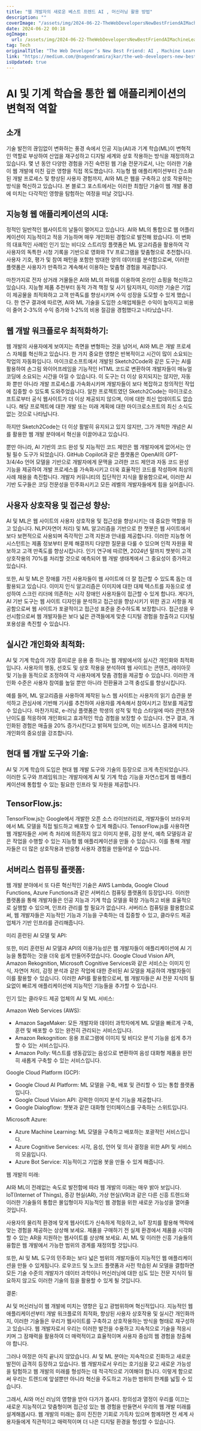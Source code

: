 ```yaml
---
title: "웹 개발자의 새로운 베스트 프렌드 AI , 머신러닝 활용 방법"
description: ""
coverImage: "/assets/img/2024-06-22-TheWebDevelopersNewBestFriendAIMachineLearning_0.png"
date: 2024-06-22 00:18
ogImage: 
  url: /assets/img/2024-06-22-TheWebDevelopersNewBestFriendAIMachineLearning_0.png
tag: Tech
originalTitle: "The Web Developer’s New Best Friend: AI , Machine Learning"
link: "https://medium.com/@nagendramirajkar/the-web-developers-new-best-friend-ai-machine-learning-608c02a939e4"
isUpdated: true
---
```






# AI 및 기계 학습을 통한 웹 애플리케이션의 변혁적 역할

## 소개

기술 발전의 끊임없이 변화하는 풍경 속에서 인공 지능(AI)과 기계 학습(ML)이 변혁적인 역할로 부상하여 산업을 재구성하고 디지털 세계와 상호 작용하는 방식을 재정의하고 있습니다. 몇 년 동안 다양한 경험을 가진 숙련된 웹 기술 전문가로서, 나는 이러한 기술이 웹 개발에 미친 깊은 영향을 직접 목도했습니다. 지능형 웹 애플리케이션부터 간소화된 개발 프로세스 및 향상된 사용자 경험까지, AI와 ML은 웹을 구축하고 상호 작용하는 방식을 혁신하고 있습니다. 본 블로그 포스트에서는 이러한 최첨단 기술이 웹 개발 풍경에 미치는 다각적인 영향을 탐험하는 여정을 떠날 것입니다.

## 지능형 웹 애플리케이션의 시대:

<div class="content-ad"></div>

정적인 일반적인 웹사이트의 날들이 멀어지고 있습니다. AI와 ML의 통합으로 웹 어플리케이션이 지능적이고 적응 가능하며 매우 개인화된 경험으로 발전해 왔습니다. 이 변화의 대표적인 사례인 인기 있는 비디오 스트리밍 플랫폼은 ML 알고리즘을 활용하여 각 사용자의 독특한 시청 기록을 기반으로 영화와 TV 프로그램을 맞춤형으로 추천합니다. 사용자 기호, 평가 및 참여 패턴을 포함한 방대한 양의 데이터를 분석함으로써, 이러한 플랫폼은 사용자가 만족하고 계속해서 이용하는 맞춤형 경험을 제공합니다.

마찬가지로 전자 상거래 거물들은 AI와 ML의 파워를 이용하여 온라인 쇼핑을 혁신하고 있습니다. 지능형 제품 추천부터 동적 가격 책정 및 사기 탐지까지, 이러한 기술은 기업이 제공물을 최적화하고 고객 만족도를 향상시키며 수익 성장을 도모할 수 있게 했습니다. 한 연구 결과에 따르면, AI와 ML 기술을 도입한 소매업체들은 수익이 높아지고 비용이 줄어 2-3%의 수익 증가와 1-2%의 비용 절감을 경험했다고 나타났습니다.

## 웹 개발 워크플로우 최적화하기:

웹 개발의 사용자에게 보여지는 측면을 변형하는 것을 넘어서, AI와 ML은 개발 프로세스 자체를 혁신하고 있습니다. 한 가지 중요한 영향은 반복적이고 시간이 많이 소요되는 작업의 자동화입니다. 마이크로소프트에서 개발된 Sketch2Code와 같은 도구는 AI를 활용하여 손그림 와이어프레임을 기능적인 HTML 코드로 변환하여 개발자들이 매뉴얼 코딩에 소요되는 시간을 아낄 수 있습니다. 이 도구는 더 이상 유지되지는 않지만, 자동화 뿐만 아니라 개발 프로세스를 가속화시키며 개발자들이 보다 복잡하고 창의적인 작업에 집중할 수 있도록 도와주었습니다. 알찬 프로젝트였던 Sketch2Code는 마이크로소프트로부터 공식 웹사이트가 더 이상 제공되지 않으며, 이에 대한 최신 업데이트도 없습니다. 해당 프로젝트에 대한 개발 또는 미래 계획에 대한 마이크로소프트의 최신 소식도 없는 것으로 나타납니다.

<div class="content-ad"></div>

하지만 Sketch2Code는 더 이상 활발히 유지되고 있지 않지만, 그가 개척한 개념은 AI를 활용한 웹 개발 분야에서 혁신을 이끌어내고 있습니다.

뿐만 아니라, AI 기반의 코드 완성 및 지능적인 코드 제안은 웹 개발자에게 없어서는 안 될 필수 도구가 되었습니다. GitHub Copilot과 같은 플랫폼은 OpenAI의 GPT-3/4/4o 언어 모델을 기반으로 개발자에게 문맥을 고려한 코드 제안과 자동 코드 완성 기능을 제공하여 개발 프로세스를 가속화시키고 더욱 효율적인 코드를 작성하며 최상의 사례 채용을 촉진합니다. 개발자 커뮤니티의 집단적인 지식을 활용함으로써, 이러한 AI 기반 도구들은 코딩 전문성을 민주화시키고 모든 레벨의 개발자들에게 힘을 실어줍니다.

<div class="content-ad"></div>

## 사용자 상호작용 및 접근성 향상:

AI 및 ML은 웹 사이트의 사용자 상호작용 및 접근성을 향상시키는 데 중요한 역할을 하고 있습니다. NLP(자연어 처리) 및 ML 알고리즘을 기반으로 한 챗봇은 웹 사이트에서 보다 보편적으로 사용되며 즉각적인 고객 지원과 안내를 제공합니다. 이러한 지능형 어시스턴트는 제품 정보부터 문제 해결까지 다양한 질문을 다룰 수 있으며 인적 자원을 확보하고 고객 만족도를 향상시킵니다. 인기 연구에 따르면, 2024년 말까지 챗봇이 고객 상호작용의 70%를 처리할 것으로 예측되어 웹 개발 생태계에서 그 중요성이 증가하고 있습니다.

또한, AI 및 ML은 장애를 가진 사용자들이 웹 사이트에 더 잘 접근할 수 있도록 돕는 데 활용되고 있습니다. 이미지 인식 알고리즘은 이미지에 대한 대체 텍스트를 자동으로 생성하여 스크린 리더에 의존하는 시각 장애인 사용자들이 접근할 수 있게 합니다. 게다가, AI 기반 도구는 웹 사이트 디자인을 분석하고 접근성을 향상시키기 위한 권고 사항을 제공함으로써 웹 사이트가 포괄적이고 접근성 표준을 준수하도록 보장합니다. 접근성을 우선시함으로써 웹 개발자들은 보다 넓은 관객들에게 맞춘 디지털 경험을 창출하고 디지털 포용성을 촉진할 수 있습니다.

## 실시간 개인화와 최적화:

<div class="content-ad"></div>

AI 및 기계 학습의 가장 흥미로운 응용 중 하나는 웹 개발에서의 실시간 개인화와 최적화입니다. 사용자의 행동, 선호도 및 상호 작용을 분석하여 웹 사이트는 콘텐츠, 레이아웃 및 기능을 동적으로 조정하여 각 사용자에게 맞춤 경험을 제공할 수 있습니다. 이러한 개인화 수준은 사용자 참여를 높일 뿐만 아니라 전환율과 고객 충성도를 향상시킵니다.

예를 들어, ML 알고리즘을 사용하여 제작된 뉴스 웹 사이트는 사용자의 읽기 습관을 분석하고 관심사에 기반해 기사를 추천하여 사용자를 계속해서 참여시키고 정보를 제공할 수 있습니다. 마찬가지로, e-러닝 플랫폼은 학생의 성적 및 학습 스타일에 따라 콘텐츠와 난이도를 적응하여 개인화되고 효과적인 학습 경험을 보장할 수 있습니다. 연구 결과, 개인화된 경험은 매출을 20% 증가시킨다고 밝혀져 있으며, 이는 비즈니스 결과에 미치는 개인화의 중요성을 강조합니다.

## 현대 웹 개발 도구와 기술:

AI 및 기계 학습의 도입은 현대 웹 개발 도구와 기술의 등장으로 크게 촉진되었습니다. 이러한 도구와 프레임워크는 개발자에게 AI 및 기계 학습 기능을 자연스럽게 웹 애플리케이션에 통합할 수 있는 필요한 인프라 및 자원을 제공합니다.

<div class="content-ad"></div>

## TensorFlow.js:

TensorFlow.js는 Google에서 개발한 오픈 소스 라이브러리로, 개발자들이 브라우저에서 ML 모델을 직접 빌드하고 배포할 수 있게 해줍니다. TensorFlow.js를 사용하면 웹 개발자들은 서버 측 처리에 의존하지 않고 이미지 분류, 감정 분석, 예측 모델링과 같은 작업을 수행할 수 있는 지능형 웹 애플리케이션을 만들 수 있습니다. 이를 통해 개발자들은 더 많은 상호작용과 반응형 사용자 경험을 만들어낼 수 있습니다.

## 서버리스 컴퓨팅 플랫폼:

웹 개발 분야에서 또 다른 혁신적인 기술은 AWS Lambda, Google Cloud Functions, Azure Functions과 같은 서버리스 컴퓨팅 플랫폼의 등장입니다. 이러한 플랫폼을 통해 개발자들은 인공 지능과 기계 학습 모델을 확장 가능하고 비용 효율적으로 실행할 수 있으며, 인프라 관리를 할 필요가 없습니다. 서버리스 컴퓨팅을 활용함으로써, 웹 개발자들은 지능적인 기능과 기능을 구축하는 데 집중할 수 있고, 클라우드 제공업체가 기반 인프라를 관리해줍니다.

<div class="content-ad"></div>

미리 훈련된 AI 모델 및 API:

또한, 미리 훈련된 AI 모델과 API의 이용가능성은 웹 개발자들이 애플리케이션에 AI 기능을 통합하는 것을 더욱 쉽게 만들어주었습니다. Google Cloud Vision API, Amazon Rekognition, Microsoft Cognitive Services와 같은 서비스는 이미지 인식, 자연어 처리, 감정 분석과 같은 작업에 대한 준비된 AI 모델을 제공하여 개발자들이 이를 활용할 수 있습니다. 이러한 API를 활용함으로써, 웹 개발자들은 AI 전문 지식의 필요없이 빠르게 애플리케이션에 지능적인 기능들을 추가할 수 있습니다.

인기 있는 클라우드 제공 업체의 AI 및 ML 서비스:

Amazon Web Services (AWS):

<div class="content-ad"></div>

- Amazon SageMaker: 모든 개발자와 데이터 과학자에게 ML 모델을 빠르게 구축, 훈련 및 배포할 수 있는 완전히 관리되는 서비스입니다.
- Amazon Rekognition: 응용 프로그램에 이미지 및 비디오 분석 기능을 쉽게 추가할 수 있는 서비스입니다.
- Amazon Polly: 텍스트를 생동감있는 음성으로 변환하여 음성 대화형 제품을 완전히 새롭게 구축할 수 있는 서비스입니다.

Google Cloud Platform (GCP):

- Google Cloud AI Platform: ML 모델을 구축, 배포 및 관리할 수 있는 통합 플랫폼입니다.
- Google Cloud Vision API: 강력한 이미지 분석 기능을 제공합니다.
- Google Dialogflow: 챗봇과 같은 대화형 인터페이스를 구축하는 스위트입니다.

Microsoft Azure:

<div class="content-ad"></div>

- Azure Machine Learning: ML 모델을 구축하고 배포하는 포괄적인 서비스입니다.
- Azure Cognitive Services: 시각, 음성, 언어 및 의사 결정을 위한 API 및 서비스의 모음입니다.
- Azure Bot Service: 지능적이고 기업용 봇을 만들 수 있게 해줍니다.

웹 개발의 미래:

AI와 ML이 전례없는 속도로 발전함에 따라 웹 개발의 미래는 매우 밝아 보입니다. IoT(Internet of Things), 증강 현실(AR), 가상 현실(VR)과 같은 다른 신흥 트렌드와 이러한 기술들의 통합은 몰입형이자 지능적인 웹 경험을 위한 새로운 가능성을 열어줄 것입니다.

사용자의 물리적 환경에 맞게 웹사이트가 신속하게 적응하고, IoT 장치를 활용해 맥락에 맞는 경험을 제공하는 상상해 보세요. 제품을 구매하기 전 실제 환경에서 제품을 시각화할 수 있는 AR을 지원하는 웹사이트를 상상해 보세요. AI, ML 및 이러한 신흥 기술들의 융합은 웹 개발에서 가능한 범위의 경계를 재정의할 것입니다.

<div class="content-ad"></div>

또한, AI 및 ML 도구의 민주화는 보다 넓은 범위의 개발자들이 지능적인 웹 애플리케이션을 만들 수 있게됩니다. 로우코드 및 노코드 플랫폼과 사전 학습된 AI 모델을 결합하면 모든 기술 수준의 개발자가 데이터 과학이나 머신러닝에 대한 심도 있는 전문 지식이 필요하지 않고도 이러한 기술의 힘을 활용할 수 있게 될 것입니다.

결론:

AI 및 머신러닝이 웹 개발에 미치는 영향은 깊고 광범위하며 혁신적입니다. 지능적인 웹 애플리케이션부터 개발 워크플로의 최적화, 향상된 사용자 상호작용 및 실시간 개인화까지, 이러한 기술들은 우리가 웹사이트를 구축하고 상호작용하는 방식을 형태로 재구성하고 있습니다. 웹 개발자로서 우리는 이러한 발전을 수용하고 지속적으로 기술을 적응시키며 그 잠재력을 활용하여 더 매력적이고 효율적이며 사용자 중심의 웹 경험을 창출해야 합니다.

그러나 여정은 아직 끝나지 않았습니다. AI 및 ML 분야는 지속적으로 진화하고 새로운 발전이 급격히 등장하고 있습니다. 웹 개발자로서 우리는 호기심을 갖고 새로운 가능성을 탐험하고 웹 개발의 미래를 형성하는 데 적극적으로 기여해야 합니다. 이렇게 함으로써 우리는 트렌드에 앞설뿐만 아니라 혁신을 주도하고 가능한 범위의 한계를 넓힐 수 있습니다.

<div class="content-ad"></div>

그래서, AI와 머신 러닝의 영향을 받아 다가가 봅시다. 창의성과 열정이 우리를 이끄는 새로운 지능적이고 맞춤형이며 접근성 있는 웹 경험을 만들면서 우리의 웹 개발 미래를 설계해봅시다. 웹 개발의 미래는 흥미 진진한 기회로 가득차 있으며 함께하면 전 세계 사용자들에게 직관적이고 매력적이며 더 나은 디지털 환경을 형성할 수 있습니다.